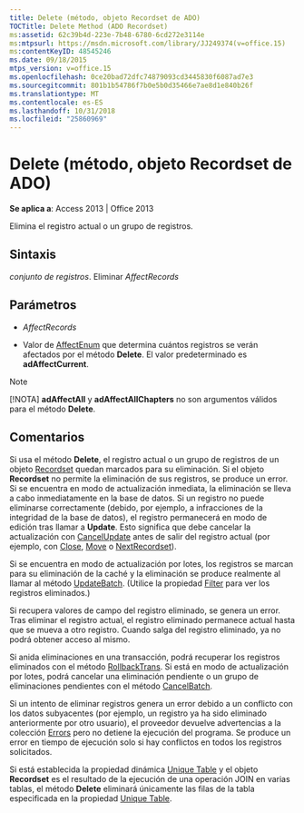 ```yaml
---
title: Delete (método, objeto Recordset de ADO)
TOCTitle: Delete Method (ADO Recordset)
ms:assetid: 62c39b4d-223e-7b48-6780-6cd272e3114e
ms:mtpsurl: https://msdn.microsoft.com/library/JJ249374(v=office.15)
ms:contentKeyID: 48545246
ms.date: 09/18/2015
mtps_version: v=office.15
ms.openlocfilehash: 0ce20bad72dfc74879093cd3445830f6087ad7e3
ms.sourcegitcommit: 801b1b54786f7b0e5b0d35466e7ae8d1e840b26f
ms.translationtype: MT
ms.contentlocale: es-ES
ms.lasthandoff: 10/31/2018
ms.locfileid: "25860969"
---
```

# <a name="delete-method-ado-recordset"></a>Delete (método, objeto Recordset de ADO)


**Se aplica a**: Access 2013 | Office 2013



Elimina el registro actual o un grupo de registros.

## <a name="syntax"></a>Sintaxis

*conjunto de registros*. Eliminar *AffectRecords*

## <a name="parameters"></a>Parámetros

  - *AffectRecords*

  - Valor de [AffectEnum](affectenum.md) que determina cuántos registros se verán afectados por el método **Delete**. El valor predeterminado es **adAffectCurrent**.


> [!NOTE]
> [!NOTA] **adAffectAll** y **adAffectAllChapters** no son argumentos válidos para el método **Delete**.

## <a name="remarks"></a>Comentarios

Si usa el método **Delete**, el registro actual o un grupo de registros de un objeto [Recordset](recordset-object-ado.md) quedan marcados para su eliminación. Si el objeto **Recordset** no permite la eliminación de sus registros, se produce un error. Si se encuentra en modo de actualización inmediata, la eliminación se lleva a cabo inmediatamente en la base de datos. Si un registro no puede eliminarse correctamente (debido, por ejemplo, a infracciones de la integridad de la base de datos), el registro permanecerá en modo de edición tras llamar a **Update**. Esto significa que debe cancelar la actualización con [CancelUpdate](cancelupdate-method-ado.md) antes de salir del registro actual (por ejemplo, con [Close](close-method-ado.md), [Move](move-method-ado.md) o [NextRecordset](nextrecordset-method-ado.md)).

Si se encuentra en modo de actualización por lotes, los registros se marcan para su eliminación de la caché y la eliminación se produce realmente al llamar al método [UpdateBatch](updatebatch-method-ado.md). (Utilice la propiedad [Filter](filter-property-ado.md) para ver los registros eliminados.)

Si recupera valores de campo del registro eliminado, se genera un error. Tras eliminar el registro actual, el registro eliminado permanece actual hasta que se mueva a otro registro. Cuando salga del registro eliminado, ya no podrá obtener acceso al mismo.

Si anida eliminaciones en una transacción, podrá recuperar los registros eliminados con el método [RollbackTrans](begintrans-committrans-and-rollbacktrans-methods-ado.md). Si está en modo de actualización por lotes, podrá cancelar una eliminación pendiente o un grupo de eliminaciones pendientes con el método [CancelBatch](cancelbatch-method-ado.md).

Si un intento de eliminar registros genera un error debido a un conflicto con los datos subyacentes (por ejemplo, un registro ya ha sido eliminado anteriormente por otro usuario), el proveedor devuelve advertencias a la colección [Errors](errors-collection-ado.md) pero no detiene la ejecución del programa. Se produce un error en tiempo de ejecución solo si hay conflictos en todos los registros solicitados.

Si está establecida la propiedad dinámica [Unique Table](unique-table-unique-schema-unique-catalog-properties-dynamic-ado.md) y el objeto **Recordset** es el resultado de la ejecución de una operación JOIN en varias tablas, el método **Delete** eliminará únicamente las filas de la tabla especificada en la propiedad [Unique Table](unique-table-unique-schema-unique-catalog-properties-dynamic-ado.md).

